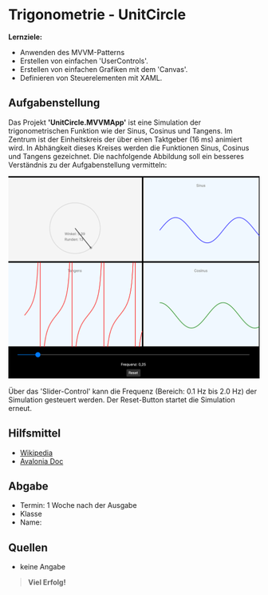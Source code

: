 # Trigonometrie - UnitCircle

**Lernziele:**

- Anwenden des MVVM-Patterns
- Erstellen von einfachen 'UserControls'.
- Erstellen von einfachen Grafiken mit dem 'Canvas'.
- Definieren von Steuerelementen mit XAML.

## Aufgabenstellung

Das Projekt **'UnitCircle.MVVMApp'** ist eine Simulation der trigonometrischen Funktion wie der Sinus, Cosinus und Tangens. Im Zentrum ist der Einheitskreis der über einen Taktgeber (16 ms) animiert wird. In Abhängkeit dieses Kreises werden die Funktionen Sinus, Cosinus und Tangens gezeichnet. Die nachfolgende Abbildung soll ein besseres Verständnis zu der Aufgabenstellung vermitteln:

![UnitCircle](/img/unitcircle.png)

Über das 'Slider-Control' kann die Frequenz (Bereich: 0.1 Hz bis 2.0 Hz) der Simulation gesteuert werden. Der Reset-Button startet die Simulation erneut.

## Hilfsmittel

- [Wikipedia](https://de.wikipedia.org/wiki/Trigonometrische_Funktion)
- [Avalonia Doc](https://docs.avaloniaui.net)

## Abgabe

- Termin: 1 Woche nach der Ausgabe
- Klasse
- Name:

## Quellen

- keine Angabe

> **Viel Erfolg!**
